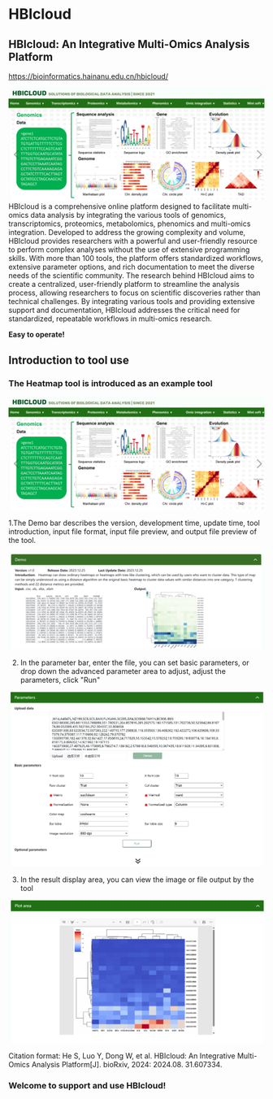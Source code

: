 # HBIcloud


## HBIcloud: An Integrative Multi-Omics Analysis Platform

https://bioinformatics.hainanu.edu.cn/hbicloud/

![image](/img/test.png)
HBIcloud is a comprehensive online platform designed to facilitate multi-omics data analysis by integrating the various tools of genomics, transcriptomics, proteomics, metabolomics, phenomics and multi-omics integration. Developed to address the growing complexity and volume, HBIcloud provides researchers with a powerful and user-friendly resource to perform complex analyses without the use of extensive programming skills. With more than 100 tools, the platform offers standardized workflows, extensive parameter options, and rich documentation to meet the diverse needs of the scientific community. The research behind HBIcloud aims to create a centralized, user-friendly platform to streamline the analysis process, allowing researchers to focus on scientific discoveries rather than technical challenges. By integrating various tools and providing extensive support and documentation, HBIcloud addresses the critical need for standardized, repeatable workflows in multi-omics research.

**Easy to operate!**

## Introduction to tool use

### The Heatmap tool is introduced as an example tool

![image](/img/test.png)

1.The Demo bar describes the version, development time, update time, tool introduction, input file format, input file preview, and output file preview of the tool.

![image](/img/图片1.png)

2. In the parameter bar, enter the file, you can set basic parameters, or drop down the advanced parameter area to adjust, adjust the parameters, click "Run"

![image](/img/2.png)


3. In the result display area, you can view the image or file output by the tool

![image](/img/3.png)

Citation format: He S, Luo Y, Dong W, et al. HBIcloud: An Integrative Multi-Omics Analysis Platform[J]. bioRxiv, 2024:  2024.08. 31.607334.



### Welcome to support and use HBIcloud!
